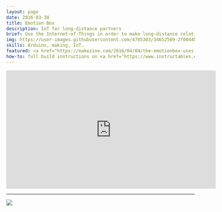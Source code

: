 ```yaml
---
layout: page
date: 2016-03-30
title: Emotion Box
description: IoT for long-distance partners
brief: Use the Internet-of-Things in order to make long-distance relationships less distant! The Emotion Box is an Internet-enabled small box which is connected to a mobile app. It has five LEDs which can be switched on and off using the physical buttons on the box, or via the app. Each of the LEDs correspond to a mood, which is engraved in the box. It tries to provide tangible and physical communication to long-distance partners.
img: https://user-images.githubusercontent.com/4785303/34652569-2f0844b0-f3d8-11e7-8592-c0486a5b314a.jpg
skills: Arduino, making, IoT.
featured: <a href="https://makezine.com/2016/04/04/the-emotionbox-uses-blynk-to-connect-long-distance-partners/" target="_blank">Make Magazine</a>, Instructables main page.
how-to: full build instructions on <a href="https://www.instructables.com/id/EmotionBox/" target="_blank">Instructables</a>, code available on <a href="https://github.com/alvaropp/EmotionBox" target="_blank">GitHub</a>.
---
```


<iframe width="560" height="315" src="https://www.youtube.com/embed/6Z7FFeKUdfk?si=vOIigjbmSFYnHUSl" title="YouTube video player" frameborder="0" allow="accelerometer; autoplay; clipboard-write; encrypted-media; gyroscope; picture-in-picture; web-share" allowfullscreen></iframe>

<hr>

![](https://img.shields.io/badge/License-MIT-yellow.svg)
